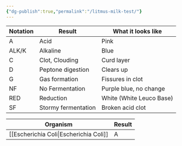 ```yaml
---
{"dg-publish":true,"permalink":"/litmus-milk-test/"}
---
```



| Notation | Result              | What it looks like       |
| -------- | ------------------- | ------------------------ |
| A        | Acid                | Pink                     |
| ALK/K    | Alkaline            | Blue                     |
| C        | Clot, Clouding      | Curd layer               |
| D        | Peptone digestion   | Clears up                |
| G        | Gas formation       | Fissures in clot         |
| NF       | No Fermentation     | Purple blue, no change   |
| RED      | Reduction           | White (White Leuco Base) |
| SF       | Stormy fermentation | Broken acid clot         |


| Organism             | Result |
| -------------------- | ------ |
| [[Escherichia Coli\|Escherichia Coli]] | A      |
